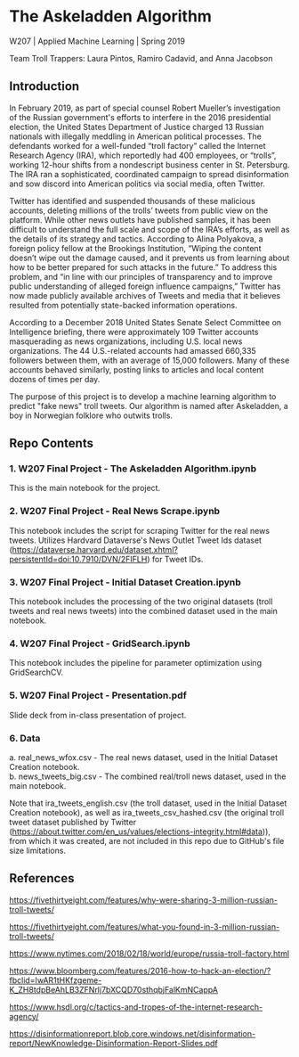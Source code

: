 # The Askeladden Algorithm 

W207 | Applied Machine Learning | Spring 2019

Team Troll Trappers: Laura Pintos, Ramiro Cadavid, and Anna Jacobson

## Introduction

In February 2019, as part of special counsel Robert Mueller’s investigation of the Russian government's efforts to interfere in the 2016 presidential election, the United States Department of Justice charged 13 Russian nationals with illegally meddling in American political processes. The defendants worked for a well-funded “troll factory” called the Internet Research Agency (IRA), which reportedly had 400 employees, or “trolls”, working 12-hour shifts from a nondescript business center in St. Petersburg. The IRA ran a sophisticated, coordinated campaign to spread disinformation and sow discord into American politics via social media, often Twitter.

Twitter has identified and suspended thousands of these malicious accounts, deleting millions of the trolls’ tweets from public view on the platform. While other news outlets have published samples, it has been difficult to understand the full scale and scope of the IRA’s efforts, as well as the details of its strategy and tactics. According to Alina Polyakova, a foreign policy fellow at the Brookings Institution, “Wiping the content doesn’t wipe out the damage caused, and it prevents us from learning about how to be better prepared for such attacks in the future.” To address this problem, and “in line with our principles of transparency and to improve public understanding of alleged foreign influence campaigns,” Twitter has now made publicly available archives of Tweets and media that it believes resulted from potentially state-backed information operations.

According to a December 2018 United States Senate Select Committee on Intelligence briefing, there were approximately 109 Twitter accounts masquerading as news organizations, including U.S. local news organizations. The 44 U.S.-related accounts had amassed 660,335 followers between them, with an average of 15,000 followers. Many of these accounts behaved similarly, posting links to articles and local content dozens of times per day.

The purpose of this project is to develop a machine learning algorithm to predict "fake news" troll tweets. Our algorithm is named after Askeladden, a boy in Norwegian folklore who outwits trolls.

## Repo Contents

### 1. W207 Final Project - The Askeladden Algorithm.ipynb
This is the main notebook for the project.

### 2. W207 Final Project - Real News Scrape.ipynb
This notebook includes the script for scraping Twitter for the real news tweets. Utilizes Hardvard Dataverse's News Outlet Tweet Ids dataset (<https://dataverse.harvard.edu/dataset.xhtml?persistentId=doi:10.7910/DVN/2FIFLH>) for Tweet IDs. 

### 3. W207 Final Project - Initial Dataset Creation.ipynb
This notebook includes the processing of the two original datasets (troll tweets and real news tweets) into the combined dataset used in the main notebook.

### 4. W207 Final Project - GridSearch.ipynb
This notebook includes the pipeline for parameter optimization using GridSearchCV.

### 5. W207 Final Project - Presentation.pdf
Slide deck from in-class presentation of project.

### 6. Data
a. real_news_wfox.csv - The real news dataset, used in the Initial Dataset Creation notebook.  
b. news_tweets_big.csv - The combined real/troll news dataset, used in the main notebook.

Note that ira_tweets_english.csv (the troll dataset, used in the Initial Dataset Creation notebook), as well as ira_tweets_csv_hashed.csv (the original troll tweet dataset published by Twitter (https://about.twitter.com/en_us/values/elections-integrity.html#data)), from which it was created, are not included in this repo due to GitHub's file size limitations.

## References

https://fivethirtyeight.com/features/why-were-sharing-3-million-russian-troll-tweets/

https://fivethirtyeight.com/features/what-you-found-in-3-million-russian-troll-tweets/

https://www.nytimes.com/2018/02/18/world/europe/russia-troll-factory.html

https://www.bloomberg.com/features/2016-how-to-hack-an-election/?fbclid=IwAR1tHKfzgeme-K_ZH8tdpBeAhLB3ZFNrlj7bXCQD70sthqbjFalKmNCappA

https://www.hsdl.org/c/tactics-and-tropes-of-the-internet-research-agency/

https://disinformationreport.blob.core.windows.net/disinformation-report/NewKnowledge-Disinformation-Report-Slides.pdf

